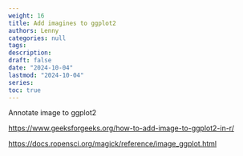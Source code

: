 ```yaml
---
weight: 16
title: Add imagines to ggplot2
authors: Lenny
categories: null
tags: 
description: 
draft: false
date: "2024-10-04"
lastmod: "2024-10-04"
series:
toc: true
---
```



Annotate image to ggplot2

https://www.geeksforgeeks.org/how-to-add-image-to-ggplot2-in-r/
 
https://docs.ropensci.org/magick/reference/image_ggplot.html

